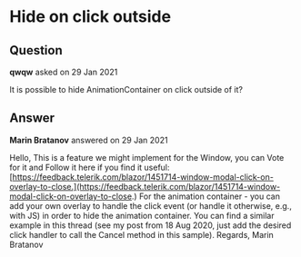 # Hide on click outside

## Question

**qwqw** asked on 29 Jan 2021

It is possible to hide AnimationContainer on click outside of it?

## Answer

**Marin Bratanov** answered on 29 Jan 2021

Hello, This is a feature we might implement for the Window, you can Vote for it and Follow it here if you find it useful: [https://feedback.telerik.com/blazor/1451714-window-modal-click-on-overlay-to-close.](https://feedback.telerik.com/blazor/1451714-window-modal-click-on-overlay-to-close.) For the animation container - you can add your own overlay to handle the click event (or handle it otherwise, e.g., with JS) in order to hide the animation container. You can find a similar example in this thread (see my post from 18 Aug 2020, just add the desired click handler to call the Cancel method in this sample). Regards, Marin Bratanov
